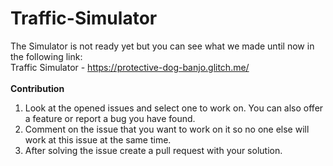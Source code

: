 # Traffic-Simulator

The Simulator is not ready yet but you can see what we made until now in the following link:
<br>Traffic Simulator - https://protective-dog-banjo.glitch.me/
<br><br>
**Contribution**
1) Look at the opened issues and select one to work on. You can also offer a feature or report a bug you have found.
2) Comment on the issue that you want to work on it so no one else will work at this issue at the same time.
3) After solving the issue create a pull request with your solution.

